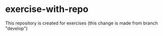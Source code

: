 # exercise-with-repo
This repository is created for exercises (this change is made from branch "develop")

